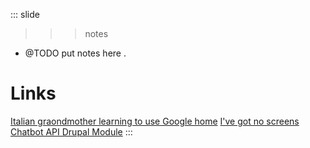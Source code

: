 
::: slide

>>> notes
- @TODO put notes here .

>>>

# Links

[Italian graondmother learning to use Google home](https://www.youtube.com/watch?v=e2R0NSKtVA0)
[I've got no screens](https://www.slideshare.net/cwferrel/ive-got-no-screens-internets-screenless-future-sxsw-2018-90319757)
[Chatbot API Drupal Module](https://www.drupal.org/project/chatbot_api)
:::

